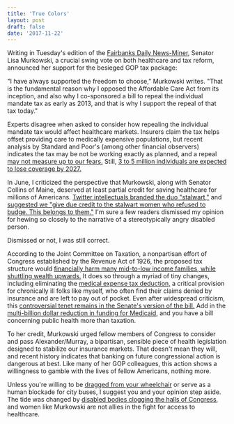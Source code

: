 ```yaml
---
title: 'True Colors'
layout: post
draft: false 
date: '2017-11-22'
---
```

Writing in Tuesday's edition of the [Fairbanks Daily News-Miner][op-ed], Senator
Lisa Murkowski, a crucial swing vote on both healthcare and tax reform,
announced her support for the besieged GOP tax package:

"I have always supported the freedom to choose," Murkowski writes. "That is the
fundamental reason why I opposed the Affordable Care Act from its inception, and
also why I co-sponsored a bill to repeal the individual mandate tax as early as 2013, and that is why I support the repeal of that tax today."

Experts disagree when asked to consider how repealing the individual mandate tax would affect healthcare markets. Insurers claim the tax helps offset providing care to medically expensive populations, but recent analysis by Standard and Poor's (among other financial observers) indicates the tax may be not be working exactly as planned, and a repeal [may not measure up to our fears.][repeal-analysis] Still, [3 to 5 million individuals are expected to lose coverage by 2027.][s&p]

In June, I criticized the perspective that Murkowski, along with Senator Collins of Maine, deserved at least partial credit for saving healthcare for millions of Americans. [Twitter intellectuals branded the duo "stalwart,"][stalwart] and [suggested we "give due credit to the stalwart women who refused to budge. This belongs to them."][belongs-to-them] I'm sure a few readers dismissed my opinion for hewing so closely to the narrative of a stereotypically angry disabled person.

Dismissed or not, I was still correct.

According to the Joint Committee on Taxation, a nonpartisan effort of Congress established by the Revenue Act of 1926, the proposed tax structure would [financially harm many mid-to-low income families, while shuttling wealth upwards.][JCT] It does so through a myriad of tiny changes, including eliminating the [medical expense tax deduction,][METD] a critical provision for chronically ill folks like myself, who often find their claims denied by insurance and are left to pay out of pocket. Even after widespread criticism, this [controversial tenet remains in the Senate's version of the bill.][WaPoMETD] Add in the [multi-billion dollar reduction in funding for Medicaid][medicaid], and you have a bill concerning public health more than taxation.

To her credit, Murkowski urged fellow members of Congress to consider and pass Alexander/Murray, a bipartisan, sensible piece of health legislation designed to stabilize our insurance markets. That doesn't mean they will, and recent history indicates that banking on future congressional action is dangerous at best. Like many of her GOP colleagues, this action shows a willingness to gamble with the lives of fellow Americans, nothing more.

Unless you're willing to be [dragged from your wheelchair][dragged-wheelchair] or serve as a human blockade for city buses, I suggest you and your opinion step aside. The tide was changed by [disabled bodies clogging the halls of Congress][disabled-clogging], and women like Murkowski are not allies in the fight for access to healthcare.

[op-ed]:
http://www.newsminer.com/opinion/community_perspectives/alaskan-senator-supports-free-choice-for-health-care/article_fb6235da-ce98-11e7-951c-db26231e7ffb.html
"Alaska supports senator supports free choice for healthcare"

[repeal-analysis]: https://www.politico.com/story/2017/11/20/obamacare-mandate-repeal-effects-167598 "Obamacare mandate repeal may not deliver predicted blow"

[s&p]: http://now.eloqua.com/es.asp?s=302554905&e=396402&elq=b40c2ddbc37f4bdf959262f618576ac9

[stalwart]: /2017/07/the-politics-of-terror/ "The Politics of Terror"

[belongs-to-them]: https://twitter.com/JillFilipovic/status/890820408580100096

[dragged-wheelchair]: http://mashable.com/2017/09/25/protestors-disabilities-graham-cassidy/#wpUhnHb8NOqk

[disabled-clogging]: https://newrepublic.com/article/142647/trumpcare-turns-back-clock-disability-rights "How Trumpcare Turns Back the Clock on Disability Rights"

[JCT]: https://www.cbpp.org/research/federal-tax/jct-estimates-amended-senate-tax-bill-skewed-to-top-hurts-many-low-and-middle

[METD]: http://thehill.com/policy/finance/358437-gop-tax-bill-would-eliminate-medical-expense-deductions

[WaPoMETD]: https://www.washingtonpost.com/news/get-there/wp/2017/11/13/the-senate-gop-tax-bill-keeps-the-medical-expense-tax-deduction/?utm_term=.dcda4d36775a

[medicaid]: https://twitter.com/kylegriffin1/status/930851695193665536
